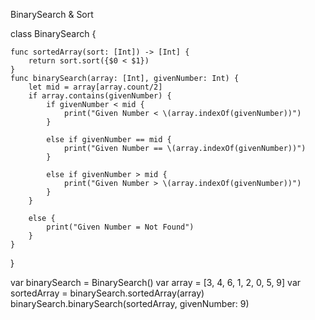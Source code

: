 BinarySearch & Sort

class BinarySearch {

    func sortedArray(sort: [Int]) -> [Int] {
        return sort.sort({$0 < $1})
    }
    func binarySearch(array: [Int], givenNumber: Int) {
        let mid = array[array.count/2]
        if array.contains(givenNumber) {
            if givenNumber < mid {
                print("Given Number < \(array.indexOf(givenNumber))")
            }
                
            else if givenNumber == mid {
                print("Given Number == \(array.indexOf(givenNumber))")
            }
                
            else if givenNumber > mid {
                print("Given Number > \(array.indexOf(givenNumber))")
            }
        }
            
        else {
            print("Given Number = Not Found")
        }
    }
}

var binarySearch = BinarySearch()
var array = [3, 4, 6, 1, 2, 0, 5, 9]
var sortedArray = binarySearch.sortedArray(array)
binarySearch.binarySearch(sortedArray, givenNumber: 9)
